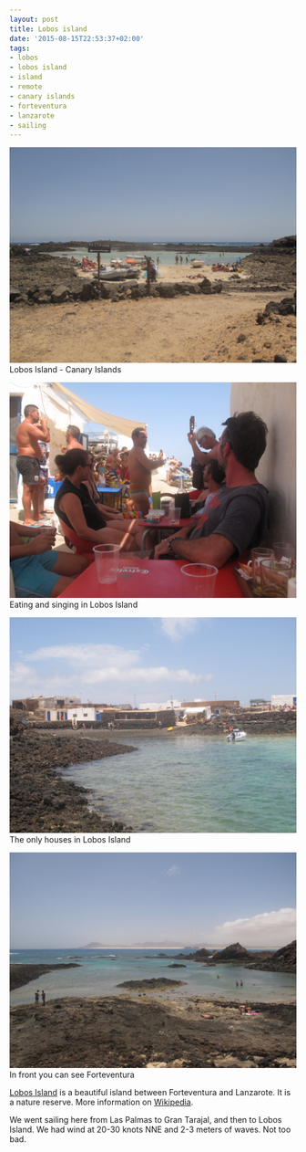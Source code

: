 ```yaml
---
layout: post
title: Lobos island
date: '2015-08-15T22:53:37+02:00'
tags:
- lobos
- lobos island
- island
- remote
- canary islands
- forteventura
- lanzarote
- sailing
---
```

![Lobos island - Canary Islands](/files/tumblr_nt561dPbr21tq106bo1_1280.jpg)
Lobos Island - Canary Islands

![Eating and singing in Lobos Island](/files/tumblr_nt561dPbr21tq106bo2_1280.jpg)
Eating and singing in Lobos Island

![The only houses in Lobos Island](/files/tumblr_nt561dPbr21tq106bo3_1280.jpg)
The only houses in Lobos Island

![In front you can see Forteventura](/files/tumblr_nt561dPbr21tq106bo4_1280.jpg)
In front you can see Forteventura

[Lobos Island](https://www.google.es/maps/place/Lobos+Island/@28.7508714,-13.8233726,14z/data=!3m1!4b1!4m2!3m1!1s0xc46347fbb710af7:0xb1bbc2ee8a2b8006?hl=en) is a beautiful island between Forteventura and Lanzarote. It is a nature reserve. More information on [Wikipedia](https://en.wikipedia.org/wiki/Lobos_Island).

We went sailing here from Las Palmas to Gran Tarajal, and then to Lobos Island. We had wind at 20-30 knots NNE and 2-3 meters of waves. Not too bad.

